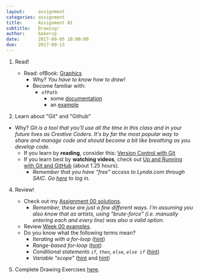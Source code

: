 ```yaml
---
layout:     assignment
categories: assignment
title:      Assignment 01
subtitle:   Drawing!
author:     bakercp
date:       2017-09-05 18:00:00
due:        2017-09-13
---
```


1. Read!
    - Read: ofBook: [Graphics](http://openframeworks.cc/ofBook/chapters/intro_to_graphics.html)
        - Why? _You have to know how to draw!_
        - Become familiar with:
          - `ofPath`
            - some [documentation](http://openframeworks.cc/documentation/graphics/ofPath/)
            - an [example](https://github.com/openframeworks/openFrameworks/tree/master/examples/graphics/polygonExample)

3. Learn about "Git" and "Github"
  - Why? _Git is a tool that you'll use all the time in this class and in your future lives as Creative Coders. It's by far the most popular way to share and manage code and should become a bit like breathing as you develop code._
    - If you learn by **reading**, consider this: [Version Control with Git](http://openframeworks.cc/ofBook/chapters/version_control_with_git.html)
    - If you learn best by **watching videos**, check out [Up and Running with Git and GitHub](https://www.lynda.com/Git-tutorials/Up-Running-Git-GitHub/409275-2.html) (about 1.25 hours).
      - _Remember that you have "free" access to Lynda.com through SAIC. Go [here](http://www.saic.edu/academics/computing/lyndaonlinesoftwaretraining/) to log in._

4. Review!
    - Check out my [Assignment 00 solutions](https://github.com/SAIC-ATS/ARTTECH-3135/tree/master/Assignment_00).
      - _Remember, these are just a few different ways.  I'm assuming you also know that as artists, using "brute-force" (i.e. manually entering each and every line) was also a valid option._
    - Review [Week 00 examples](https://github.com/SAIC-ATS/ARTTECH-3135/tree/master/Week_00).
    - Do you know what the following terms mean?
      - _Iterating with a for-loop_ ([hint](https://www.lynda.com/C-tutorials/Iterating/182674/366536-4.html))
      - _Range-based for-loop_ ([hint](https://www.lynda.com/C-tutorials/Using-range-based-loop/182674/366537-4.html))
      - _Conditional statements `if`, `then`, `else`, `else if`_ ([hint](https://www.lynda.com/C-tutorials/Conditionals/182674/366533-4.html))
      - _Variable "scope"_ ([hint](https://www.youtube.com/watch?v=qz_W4wlP-cg) and [hint](http://www.tutorialspoint.com/cplusplus/cpp_variable_scope.htm))

5. Complete Drawing Exercises [here](https://github.com/SAIC-ATS/ARTTECH-3135/tree/master/Assignment_01).